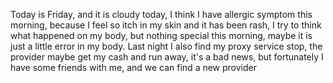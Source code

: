 Today is Friday, and it is cloudy today, I think I have allergic symptom this morning, because I feel so itch in my skin and it has been rash, I try to think what happened on my body, but nothing special this morning, maybe it is just a little error in my body. Last night I also find my proxy service stop, the provider maybe get my cash and run away, it's a bad news, but fortunately I have some friends with me, and we can find a new provider
